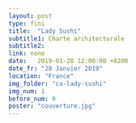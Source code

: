 ```yaml
---
layout: post
type: fini
title:  "Lady Sushi"
subtitle1: Charte architecturale
subtitle2: 
link: none
date:   2019-01-28 12:00:00 +0200
date_fr: "28 Janvier 2019"
location: "France"
img_folder: "ca-lady-sushi"
img_num: 1
before_num: 0
poster: "couverture.jpg"
---
```

